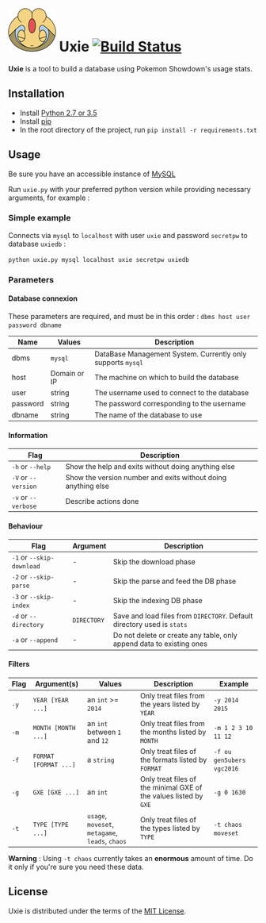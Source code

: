 # ![Uxie](static/uxie_icon.png) Uxie [![Build Status](https://travis-ci.org/Protectator/Uxie.svg?branch=master)](https://travis-ci.org/Protectator/Uxie)

**Uxie** is a tool to build a database using Pokemon Showdown's usage stats.

## Installation

- Install [Python 2.7 or 3.5](https://www.python.org/)
- Install [pip](https://pip.pypa.io/en/stable/installing/)
- In the root directory of the project, run `pip install -r requirements.txt`

## Usage

Be sure you have an accessible instance of [MySQL](http://www.mysql.com/)

Run `uxie.py` with your preferred python version while providing necessary arguments, for example :

### Simple example

Connects via `mysql` to `localhost` with user `uxie` and password `secretpw` to database `uxiedb` :

`python uxie.py mysql localhost uxie secretpw uxiedb`

### Parameters

#### Database connexion

These parameters are required, and must be in this order :
`dbms host user password dbname`

| Name | Values | Description |
| --- | --- | --- |
| dbms | `mysql` | DataBase Management System. Currently only supports `mysql` |
| host | Domain or IP | The machine on which to build the database |
| user | string | The username used to connect to the database |
| password | string | The password corresponding to the username |
| dbname | string | The name of the database to use |

#### Information

| Flag | Description |
| --- |  --- |
| `-h` or `--help`| Show the help and exits without doing anything else |
| `-V` or `--version` | Show the version number and exits without doing anything else |
| `-v` or `--verbose` | Describe actions done |

#### Behaviour

| Flag | Argument | Description |
| --- | --- | --- |
| `-1` or `--skip-download` | - | Skip the download phase |
| `-2` or `--skip-parse` | - | Skip the parse and feed the DB phase |
| `-3` or `--skip-index` | - | Skip the indexing DB phase |
| `-d` or `--directory` | `DIRECTORY` | Save and load files from `DIRECTORY`. Default directory used is `stats` |
| `-a` or `--append` | - | Do not delete or create any table, only append data to existing ones |

#### Filters

| Flag | Argument(s) | Values | Description | Example |
| --- | --- | --- | --- | --- |
| `-y` | `YEAR [YEAR ...]` | an `int` >= `2014` | Only treat files from the years listed by `YEAR` | `-y 2014 2015` |
| `-m` | `MONTH [MONTH ...]` | an `int` between `1` and `12` | Only treat files from the months listed by `MONTH` | `-m 1 2 3 10 11 12` |
| `-f` | `FORMAT [FORMAT ...]` | a `string` | Only treat files of the formats listed by `FORMAT` | `-f ou gen5ubers vgc2016` |
| `-g` | `GXE [GXE ...]` | an `int` |Only treat files of the minimal GXE of the values listed by `GXE` | `-g 0 1630` |
| `-t` | `TYPE [TYPE ...]` | `usage`, `moveset`, `metagame`, `leads`, `chaos` | Only treat files of the types listed by `TYPE` | `-t chaos moveset` |

**Warning** : Using `-t chaos` currently takes an **enormous** amount of time. Do it only if you're sure you need these data.

## License

Uxie is distributed under the terms of the [MIT License](LICENSE).
